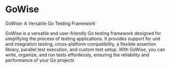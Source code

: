 # GoWise
GoWise: A Versatile Go Testing Framework

GoWise is a versatile and user-friendly Go testing framework designed for simplifying the process of testing applications. It provides support for unit and integration testing, cross-platform compatibility, a flexible assertion library, parallel test execution, and custom test setup. With GoWise, you can write, organize, and run tests effortlessly, ensuring the reliability and performance of your Go projects
